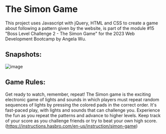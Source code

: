 # The Simon Game

This project uses Javascript with jQuery, HTML and CSS to create a game about following a pattern given by the website, is part of the module #15 "Boss Level Challenge 2 - The Simon Game" for the 2023 Web Development Bootcamp by Angela Wu.

## Snapshots:
![image](https://user-images.githubusercontent.com/56232927/209750567-f20fe567-1c92-4c90-91b6-0348d955b83c.png)

## Game Rules:

Get ready to watch, remember, repeat! The Simon game is the exciting electronic game of lights and sounds in which players must repeat random sequences of lights by pressing the colored pads in the correct order. It's fast-paced play, with lights and sounds that can challenge you. Experience the fun as you repeat the patterns and advance to higher levels. Keep track of your score as you challenge friends or try to beat your own high score. (https://instructions.hasbro.com/en-us/instruction/simon-game)
